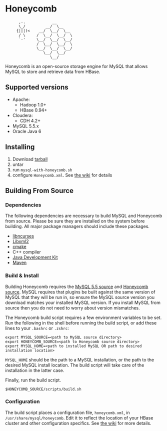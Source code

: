 # Honeycomb

```
      ,-.            __
      \_/         __/  \__
     {|||)<    __/  \__/  \__
      / \     /  \__/  \__/  \
      `-'     \__/  \__/  \__/
              /  \__/  \__/  \
              \__/  \__/  \__/
                 \__/  \__/
                    \__/

```

Honeycomb is an open-source storage engine for MySQL that allows MySQL to store and retrieve data from HBase.

## Supported versions

* Apache:
  * Hadoop 1.0+
  * HBase 0.94+
* Cloudera:
  * CDH 4.2+
* MySQL 5.5.x
* Oracle Java 6

## Installing

1. Download [tarball]()
2. untar
3. run `mysql-with-honeycomb.sh`
4. configure `Honeycomb.xml`.  See [the wiki](https://github.com/nearinfinity/honeycomb/wiki/Configuration-%26-Logging) for details

## Building From Source

### Dependencies

The following dependencies are necessary to build MySQL and Honeycomb from source.  Please be sure they are installed on the system before building.  All major package managers should include these packages.

* [libncurses](https://www.gnu.org/software/ncurses/)
* [Libxml2](http://www.xmlsoft.org/)
* [cmake](http://www.cmake.org/)
* C++ compiler
* [Java Development Kit](http://www.oracle.com/technetwork/java/javase/downloads/index.html)
* [Maven](https://maven.apache.org/)

### Build & Install

Building Honeycomb requires the [MySQL 5.5 source](https://dev.mysql.com/downloads/mysql/5.5.html#downloads) and [Honeycomb source](https://github.com/nearinfinity/honeycomb).  MySQL requires that plugins be built against the same version of MySQL that they will be run in, so ensure the MySQL source version you download matches your installed MySQL version.  If you install MySQL from source then you do not need to worry about version mismatches.

The Honeycomb build script requires a few environment variables to be set.  Run the following in the shell before running the build script, or add these lines to your `.bashrc` or `.zshrc`:

	export MYSQL_SOURCE=<path to MySQL source directory>
	export HONEYCOMB_SOURCE=<path to Honeycomb source directory>
	export MYSQL_HOME=<path to installed MySQL OR path to desired installation location>

`MYSQL_HOME` should be the path to a MySQL installation, or the path to the desired MySQL install location.  The build script will take care of the installation in the latter case.

Finally, run the build script.

	$HONEYCOMB_SOURCE/scripts/build.sh
	
### Configuration

The build script places a configuration file, `honeycomb.xml`, in `/usr/share/mysql/honeycomb`.  Edit it to reflect the location of your HBase cluster and other configuration specifics.  See [the wiki](https://github.com/nearinfinity/honeycomb/wiki/Configuration-%26-Logging) for more details.